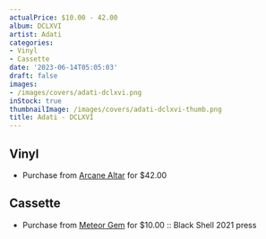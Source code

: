 ```yaml
---
actualPrice: $10.00 - 42.00
album: DCLXVI
artist: Adati
categories:
- Vinyl
- Cassette
date: '2023-06-14T05:05:03'
draft: false
images:
- /images/covers/adati-dclxvi.png
inStock: true
thumbnailImage: /images/covers/adati-dclxvi-thumb.png
title: Adati - DCLXVI
---
```


## Vinyl
* Purchase from [Arcane Altar](https://arcanealtar.bigcartel.com/product/adati-dclxvi-12-lp) for $42.00
## Cassette
* Purchase from [Meteor Gem](https://meteor-gem.com/products/used-adati-dclxvi-cassette) for $10.00 :: Black Shell 2021 press
